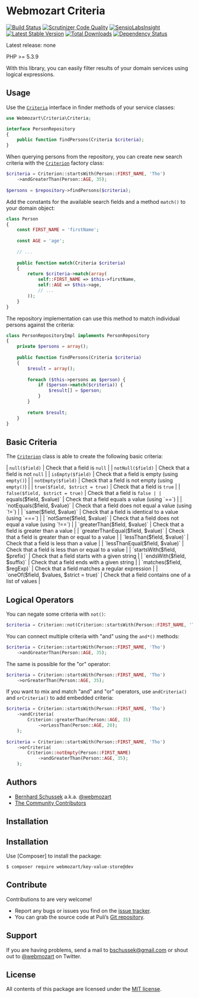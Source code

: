 Webmozart Criteria
==================

[![Build Status](https://travis-ci.org/webmozart/criteria.svg?branch=master)](https://travis-ci.org/webmozart/criteria)
[![Scrutinizer Code Quality](https://scrutinizer-ci.com/g/webmozart/criteria/badges/quality-score.png?b=master)](https://scrutinizer-ci.com/g/webmozart/criteria/?branch=master)
[![SensioLabsInsight](https://insight.sensiolabs.com/projects/6505ed38-0d0f-4c8d-ac85-f343f8e135a9/mini.png)](https://insight.sensiolabs.com/projects/6505ed38-0d0f-4c8d-ac85-f343f8e135a9)
[![Latest Stable Version](https://poser.pugx.org/webmozart/criteria/v/stable.svg)](https://packagist.org/packages/webmozart/criteria)
[![Total Downloads](https://poser.pugx.org/webmozart/criteria/downloads.svg)](https://packagist.org/packages/webmozart/criteria)
[![Dependency Status](https://www.versioneye.com/php/webmozart:criteria/1.0.0/badge.svg)](https://www.versioneye.com/php/webmozart:criteria/1.0.0)

Latest release: none

PHP >= 5.3.9

With this library, you can easily filter results of your domain services using
logical expressions.

Usage
-----

Use the [`Criteria`] interface in finder methods of your service classes:

```php
use Webmozart\Criteria\Criteria;

interface PersonRepository
{
    public function findPersons(Criteria $criteria);
}
```

When querying persons from the repository, you can create new search criteria
with the [`Criterion`] factory class:

```php
$criteria = Criterion::startsWith(Person::FIRST_NAME, 'Tho')
    ->andGreaterThan(Person::AGE, 35);
    
$persons = $repository->findPersons($criteria);
```

Add the constants for the available search fields and a method `match()` to
your domain object:

```php
class Person
{
    const FIRST_NAME = 'firstName';
    
    const AGE = 'age';
    
    // ...
    
    public function match(Criteria $criteria)
    {
        return $criteria->match(array(
            self::FIRST_NAME => $this->firstName,
            self::AGE => $this->age,
            // ...
        ));
    }
}
```

The repository implementation can use this method to match individual persons
against the criteria:

```php
class PersonRepositoryImpl implements PersonRepository
{
    private $persons = array();
    
    public function findPersons(Criteria $criteria)
    {
        $result = array();
        
        foreach ($this->persons as $person) {
            if ($person->match($criteria)) {
                $result[] = $person;
            }
        }
        
        return $result;
    }
}
```

Basic Criteria
--------------

The [`Criterion`] class is able to create the following basic criteria:

| `null($field)` | Check that a field is `null` |
| `notNull($field)` | Check that a field is not `null` |
| `isEmpty($field)` | Check that a field is empty (using `empty()`) |
| `notEmpty($field)` | Check that a field is not empty (using `empty()`) |
| `true($field, $strict = true)` | Check that a field is `true` |
| `false($field, $strict = true)` | Check that a field is `false |
| `equals($field, $value)` | Check that a field equals a value (using `==`) |
| `notEquals($field, $value)` | Check that a field does not equal a value (using `!=`) |
| `same($field, $value)` | Check that a field is identical to a value (using `===`) |
| `notSame($field, $value)` | Check that a field does not equal a value (using `!==`) |
| `greaterThan($field, $value)` | Check that a field is greater than a value |
| `greaterThanEqual($field, $value)` | Check that a field is greater than or equal to a value |
| `lessThan($field, $value)` | Check that a field is less than a value |
| `lessThanEqual($field, $value)` | Check that a field is less than or equal to a value |
| `startsWith($field, $prefix)` | Check that a field starts with a given string |
| `endsWith($field, $suffix)` | Check that a field ends with a given string |
| `matches($field, $regExp)` | Check that a field matches a regular expression |
| `oneOf($field, $values, $strict = true)` | Check that a field contains one of a list of values |

Logical Operators
-----------------

You can negate some criteria with `not()`:

```php
$criteria = Criterion::not(Criterion::startsWith(Person::FIRST_NAME, 'Tho'));
```

You can connect multiple criteria with "and" using the `and*()` methods:

```php
$criteria = Criterion::startsWith(Person::FIRST_NAME, 'Tho')
    ->andGreaterThan(Person::AGE, 35);
```

The same is possible for the "or" operator:

```php
$criteria = Criterion::startsWith(Person::FIRST_NAME, 'Tho')
    ->orGreaterThan(Person::AGE, 35);
```

If you want to mix and match "and" and "or" operators, use `andCriteria()`
and `orCriteria()` to add embedded criteria:

```php
$criteria = Criterion::startsWith(Person::FIRST_NAME, 'Tho')
    ->andCriteria(
        Criterion::greaterThan(Person::AGE, 35)
            ->orLessThan(Person::AGE, 20);
    );
    
$criteria = Criterion::startsWith(Person::FIRST_NAME, 'Tho')
    ->orCriteria(
        Criterion::notEmpty(Person::FIRST_NAME)
            ->andGreaterThan(Person::AGE, 35);
    );
```

Authors
-------

* [Bernhard Schussek] a.k.a. [@webmozart]
* [The Community Contributors]

Installation
------------

Installation
------------

Use [Composer] to install the package:

```
$ composer require webmozart/key-value-store@dev
```

Contribute
----------

Contributions to are very welcome!

* Report any bugs or issues you find on the [issue tracker].
* You can grab the source code at Puli’s [Git repository].

Support
-------

If you are having problems, send a mail to bschussek@gmail.com or shout out to
[@webmozart] on Twitter.

License
-------

All contents of this package are licensed under the [MIT license].

[Puli]: http://webmozart.io
[Bernhard Schussek]: http://webmozarts.com
[The Community Contributors]: https://github.com/webmozart/criteria/graphs/contributors
[Getting Started]: http://docs.webmozart.io/en/latest/getting-started.html
[Puli Documentation]: http://docs.webmozart.io/en/latest/index.html
[issue tracker]: https://github.com/webmozart/issues/issues
[Git repository]: https://github.com/webmozart/criteria
[@webmozart]: https://twitter.com/webmozart
[MIT license]: LICENSE
[`Criteria`]: src/Criteria.php
[`Criterion`]: src/Criterion.php
